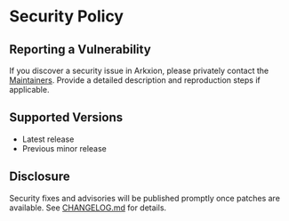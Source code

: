 # Security Policy

## Reporting a Vulnerability

If you discover a security issue in Arkxion, please privately contact the [Maintainers](../../MAINTAINERS.md). Provide a detailed description and reproduction steps if applicable.

## Supported Versions

- Latest release
- Previous minor release

## Disclosure

Security fixes and advisories will be published promptly once patches are available. See [CHANGELOG.md](../../CHANGELOG.md) for details.
